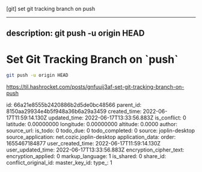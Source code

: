 [git] set git tracking branch on push

---
description: git push -u origin HEAD
---

# Set Git Tracking Branch on \`push\`

```bash
git push -u origin HEAD
```

https://til.hashrocket.com/posts/gnfuuij3af-set-git-tracking-branch-on-push



id: 66a21e8555b2420886b2d5de0bc48566
parent_id: 8150aa29934e4b5f948a36b6a29a3459
created_time: 2022-06-17T11:59:14.130Z
updated_time: 2022-06-17T13:33:56.883Z
is_conflict: 0
latitude: 0.00000000
longitude: 0.00000000
altitude: 0.0000
author: 
source_url: 
is_todo: 0
todo_due: 0
todo_completed: 0
source: joplin-desktop
source_application: net.cozic.joplin-desktop
application_data: 
order: 1655467184877
user_created_time: 2022-06-17T11:59:14.130Z
user_updated_time: 2022-06-17T13:33:56.883Z
encryption_cipher_text: 
encryption_applied: 0
markup_language: 1
is_shared: 0
share_id: 
conflict_original_id: 
master_key_id: 
type_: 1